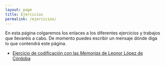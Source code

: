 ```yaml
---
layout: page
title: Ejercicios
permalink: /ejercicios/
---
```


En esta página colgaremos los enlaces a los diferentes ejercicios y trabajos que llevaréis a cabo. De momento puedes escribir un mensaje dónde diga lo que contendrá este página. 

- [Ejercicio de codificación con las *Memorias* de Leonor López de Córdoba](https://dh-miami.github.io/ejercicios/prueba.html) 
